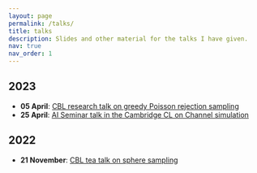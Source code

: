 ```yaml
---
layout: page
permalink: /talks/
title: talks
description: Slides and other material for the talks I have given.
nav: true
nav_order: 1
---
```

<!-- _pages/publications.md -->
## 2023
 - **05 April**: [CBL research talk on greedy Poisson rejection sampling]()
 - **25 April**: [AI Seminar talk in the Cambridge CL on Channel simulation]()

## 2022
 - **21 November**: [CBL tea talk on sphere sampling]()